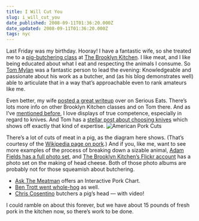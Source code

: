 ```yaml
---
title: I Will Cut You
slug: i_will_cut_you
date_published: 2008-09-11T01:36:20.000Z
date_updated: 2008-09-11T01:36:20.000Z
tags: nyc
---
```


Last Friday was my birthday. Hooray! I have a fantastic wife, so she treated me to a [pig-butchering class](http://www.thebrooklynkitchen.com/web-store/classes/1041-916-tuesday-pig-butchering-class/) at [The Brooklyn Kitchen](http://www.thebrooklynkitchen.com/home/). I like meat, and I like being educated about what I eat and respecting the animals I consume. So [Tom Mylan](http://groceryguy.blogspot.com/) was a fantastic person to lead the evening: Knowledgeable and passionate about his work as a butcher, and (as his blog demonstrates well) able to articulate that in a way that’s approachable even to rank amateurs like me.

Even better, my wife [posted a great writeup](http://newyork.seriouseats.com/2008/09/pig-butchering-class-at-the-brooklyn-kitchen-williamsburg-tom-mylan-pork-nyc.html) over on Serious Eats. There’s lots more info on other Brooklyn Kitchen classes and on Tom there. And as I’ve [mentioned before](http://www.dashes.com/anil/2005/04/being-an-expert.html), I love displays of true competence, especially in regard to knives. And Tom has a [stellar post about choosing knives](http://groceryguy.blogspot.com/2008/07/answers-knife.html) which shows off exactly that kind of expertise.
![American Pork Cuts](http://dashes.com/anil/assets_c/2008/09/american-pork-cuts-thumb-250x129.png)

There’s a lot of cuts of meat in a pig, as the diagram here shows. (That’s courtesy of the [Wikipedia page on pork](http://en.wikipedia.org/wiki/Pork).) And if you, like me, want to see more examples of the process of breaking down a sizable animal, [Adam Fields has a full photo set](http://www.flickr.com/photos/fields/sets/72157604254578730/), and [The Brooklyn Kitchen’s Flickr account](http://www.flickr.com/photos/95231779@N00/2422004296/) has a photo set on the making of head cheese. Both of those photo albums are probably not for those squeamish about butchering.

- [Ask The Meatman](http://www.askthemeatman.com/hog_cuts_interactive_chart.htm) offers an Interactive Pork Chart.
- [Ben Trott went whole-hog](http://ben.stupidfool.org/typepad/2008/06/for-the-love-of-pork.html) as well.
- [Chris Cosentino](http://www.gourmet.com/food/video/2008/09/cosentino_pigshead) butchers a pig’s head — with video!

I could ramble on about this forever, but we have about 15 pounds of fresh pork in the kitchen now, so there’s work to be done.
